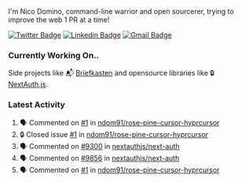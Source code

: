 
I'm Nico Domino, command-line warrior and open sourcerer, trying to improve the web 1 PR at a time!

[![Twitter Badge](https://img.shields.io/badge/-@ndom91-1ca0f1?style=flat-square&labelColor=1ca0f1&logo=twitter&logoColor=white&link=https://twitter.com/ndom91)](https://twitter.com/ndom91) [![Linkedin Badge](https://img.shields.io/badge/-ndom91-blue?style=flat-square&logo=Linkedin&logoColor=white&link=https://www.linkedin.com/in/ndom91/)](https://www.linkedin.com/in/ndom91/) [![Gmail Badge](https://img.shields.io/badge/-yo@ndo.dev-c14438?style=flat-square&logo=mail.ru&logoColor=white&link=mailto:yo@ndo.dev)](mailto:yo@ndo.dev)

### Currently Working On..

Side projects like 📬 [Briefkasten](https://briefkastenhq.com) and opensource libraries like 🔒 [NextAuth.js](https://github.com/nextauthjs/next-auth).

<!--START_SECTION_PROFILE_VIEWS:readme-info-->
<!--END_SECTION_PROFILE_VIEWS:readme-info-->

<!--START_SECTION_DAILY_COMMIT:readme-info-->
<!--END_SECTION_DAILY_COMMIT:readme-info-->

<!--START_SECTION_WEEKLY_COMMIT:readme-info-->
<!--END_SECTION_WEEKLY_COMMIT:readme-info-->

### Latest Activity

<!--START_SECTION:activity-->
1. 🗣 Commented on [#1](https://github.com/ndom91/rose-pine-cursor-hyprcursor/issues/1#issuecomment-1997438029) in [ndom91/rose-pine-cursor-hyprcursor](https://github.com/ndom91/rose-pine-cursor-hyprcursor)
2. 🔒 Closed issue [#1](https://github.com/ndom91/rose-pine-cursor-hyprcursor/issues/1) in [ndom91/rose-pine-cursor-hyprcursor](https://github.com/ndom91/rose-pine-cursor-hyprcursor)
3. 🗣 Commented on [#9300](https://github.com/nextauthjs/next-auth/issues/9300#issuecomment-1997134700) in [nextauthjs/next-auth](https://github.com/nextauthjs/next-auth)
4. 🗣 Commented on [#9856](https://github.com/nextauthjs/next-auth/pull/9856#issuecomment-1997128535) in [nextauthjs/next-auth](https://github.com/nextauthjs/next-auth)
5. 🗣 Commented on [#1](https://github.com/ndom91/rose-pine-cursor-hyprcursor/issues/1#issuecomment-1997112051) in [ndom91/rose-pine-cursor-hyprcursor](https://github.com/ndom91/rose-pine-cursor-hyprcursor)
<!--END_SECTION:activity-->
